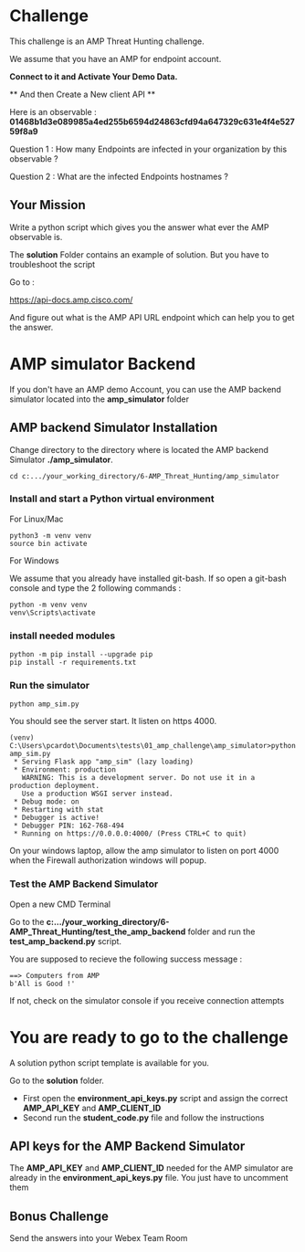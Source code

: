 # Challenge

This challenge is an AMP Threat Hunting challenge.

We assume that you have an AMP for endpoint account.   

**Connect to it and Activate Your Demo Data.**

** And then Create a New client API **

Here is an observable : **01468b1d3e089985a4ed255b6594d24863cfd94a647329c631e4f4e52759f8a9** 

Question 1 : How many Endpoints are infected in your organization by this observable ?

Question 2 : What are the infected Endpoints hostnames ?

## Your Mission

Write a python script which gives you the answer what ever the AMP observable is.

The **solution** Folder contains an example of solution.   But you have to troubleshoot the script

Go to : 

https://api-docs.amp.cisco.com/

And figure out what is the AMP API URL endpoint which can help you to get the answer.

# AMP simulator Backend

If you don't have an AMP demo Account, you can use the AMP backend simulator located into the **amp_simulator** folder

## AMP backend Simulator Installation

Change directory to the directory where is located the AMP backend Simulator **./amp_simulator**.

	cd c:.../your_working_directory/6-AMP_Threat_Hunting/amp_simulator

### Install and start a Python virtual environment

For Linux/Mac 

	python3 -m venv venv
	source bin activate

For Windows 
	
We assume that you already have installed git-bash.  If so open a git-bash console and type the 2 following commands :

	python -m venv venv 
	venv\Scripts\activate
	
### install needed modules
	
	python -m pip install --upgrade pip
	pip install -r requirements.txt

### Run the simulator

	python amp_sim.py
	
You should see the server start. It listen on https 4000.	
	
	(venv) C:\Users\pcardot\Documents\tests\01_amp_challenge\amp_simulator>python amp_sim.py
	 * Serving Flask app "amp_sim" (lazy loading)
	 * Environment: production
	   WARNING: This is a development server. Do not use it in a production deployment.
	   Use a production WSGI server instead.
	 * Debug mode: on
	 * Restarting with stat
	 * Debugger is active!
	 * Debugger PIN: 162-768-494
	 * Running on https://0.0.0.0:4000/ (Press CTRL+C to quit)

On your windows laptop, allow the amp simulator to listen on port 4000 when the Firewall authorization windows will popup.

### Test the AMP Backend Simulator

Open a new CMD Terminal

Go to the **c:.../your_working_directory/6-AMP_Threat_Hunting/test_the_amp_backend** folder and run the **test_amp_backend.py** script.

You are supposed to recieve the following success message :

	==> Computers from AMP
	b'All is Good !'

If not, check on the simulator console if you receive connection attempts

# You are ready to go to the challenge

A solution python script template is available for you.

Go to the **solution** folder.

- First open the **environment_api_keys.py** script and assign the correct **AMP_API_KEY** and **AMP_CLIENT_ID**
- Second run the **student_code.py** file and follow the instructions

## API keys for the AMP Backend Simulator

The **AMP_API_KEY** and **AMP_CLIENT_ID** needed for the AMP simulator are already in the **environment_api_keys.py** file.  You just have to uncomment them

## Bonus Challenge

Send the answers into your Webex Team Room

